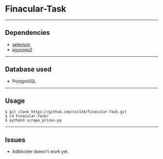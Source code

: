 # Finacular-Task
___
## Dependencies
* [selenium](https://pypi.org/project/selenium/)
* [psycopg2](https://pypi.org/project/psycopg2/)
___
## Database used
* PostgreSQL
___
## Usage 
```
$ git clone https://github.com/ssc134/Finacular-Task.git
$ cd Finacular-Task/
$ python3 scrape_prices.py
```
___
## Issues
* Adblocker doesn't work yet.
